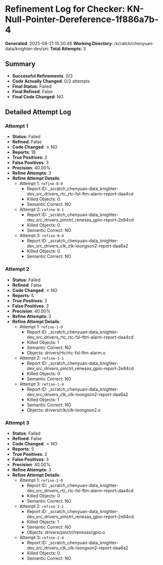 # Refinement Log for Checker: KN-Null-Pointer-Dereference-1f886a7b-4

**Generated**: 2025-08-21 15:30:46
**Working Directory**: /scratch/chenyuan-data/knighter-dev/src
**Total Attempts**: 3

## Summary
- **Successful Refinements**: 0/3
- **Code Actually Changed**: 0/3 attempts
- **Final Status**: Failed
- **Final Refined**: False
- **Final Code Changed**: NO

## Detailed Attempt Log

### Attempt 1
- **Status**: Failed
- **Refined**: False
- **Code Changed**: ✗ NO
- **Reports**: 18
- **True Positives**: 2
- **False Positives**: 3
- **Precision**: 40.00%
- **Refine Attempts**: 3
- **Refine Attempt Details**:
  - Attempt 1: `refine-0-0`
    - Report ID: _scratch_chenyuan-data_knighter-dev_src_drivers_rtc_rtc-fsl-ftm-alarm-report-daa4cd
    - Killed Objects: 0
    - Semantic Correct: NO
  - Attempt 2: `refine-0-1`
    - Report ID: _scratch_chenyuan-data_knighter-dev_src_drivers_pinctrl_renesas_gpio-report-2e84cd
    - Killed Objects: 0
    - Semantic Correct: NO
  - Attempt 3: `refine-0-4`
    - Report ID: _scratch_chenyuan-data_knighter-dev_src_drivers_clk_clk-loongson2-report-daa6a2
    - Killed Objects: 0
    - Semantic Correct: NO

### Attempt 2
- **Status**: Failed
- **Refined**: False
- **Code Changed**: ✗ NO
- **Reports**: 5
- **True Positives**: 2
- **False Positives**: 3
- **Precision**: 40.00%
- **Refine Attempts**: 3
- **Refine Attempt Details**:
  - Attempt 1: `refine-1-0`
    - Report ID: _scratch_chenyuan-data_knighter-dev_src_drivers_rtc_rtc-fsl-ftm-alarm-report-daa4cd
    - Killed Objects: 1
    - Semantic Correct: NO
    - Objects: drivers/rtc/rtc-fsl-ftm-alarm.o
  - Attempt 2: `refine-1-1`
    - Report ID: _scratch_chenyuan-data_knighter-dev_src_drivers_pinctrl_renesas_gpio-report-2e84cd
    - Killed Objects: 0
    - Semantic Correct: NO
  - Attempt 3: `refine-1-4`
    - Report ID: _scratch_chenyuan-data_knighter-dev_src_drivers_clk_clk-loongson2-report-daa6a2
    - Killed Objects: 1
    - Semantic Correct: NO
    - Objects: drivers/clk/clk-loongson2.o

### Attempt 3
- **Status**: Failed
- **Refined**: False
- **Code Changed**: ✗ NO
- **Reports**: 5
- **True Positives**: 2
- **False Positives**: 3
- **Precision**: 40.00%
- **Refine Attempts**: 3
- **Refine Attempt Details**:
  - Attempt 1: `refine-2-0`
    - Report ID: _scratch_chenyuan-data_knighter-dev_src_drivers_rtc_rtc-fsl-ftm-alarm-report-daa4cd
    - Killed Objects: 0
    - Semantic Correct: NO
  - Attempt 2: `refine-2-1`
    - Report ID: _scratch_chenyuan-data_knighter-dev_src_drivers_pinctrl_renesas_gpio-report-2e84cd
    - Killed Objects: 1
    - Semantic Correct: NO
    - Objects: drivers/pinctrl/renesas/gpio.o
  - Attempt 3: `refine-2-4`
    - Report ID: _scratch_chenyuan-data_knighter-dev_src_drivers_clk_clk-loongson2-report-daa6a2
    - Killed Objects: 0
    - Semantic Correct: NO
